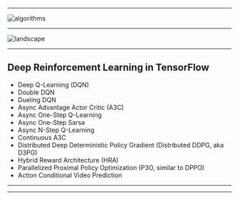 

-------------

![algorithms](https://github.com/NervanaSystems/coach/blob/master/img/algorithms.png)

-------------

![landscape](https://raw.githubusercontent.com/tangzhenyu/Reinforcement-Learning-in-Robotics/master/images/landscape.jpeg)

-------------------



## Deep Reinforcement Learning in TensorFlow

   * Deep Q-Learning (DQN)
   * Double DQN
   * Dueling DQN
   * Async Advantage Actor Critic (A3C)
   * Async One-Step Q-Learning
   * Async One-Step Sarsa 
   * Async N-Step Q-Learning
   * Continuous A3C
   * Distributed Deep Deterministic Policy Gradient (Distributed DDPG, aka D3PG)
   * Hybrid Reward Architecture (HRA)
   * Parallelized Proximal Policy Optimization (P3O, similar to DPPO)
   * Action Conditional Video Prediction


----------------------------------------
----------------------------------------
